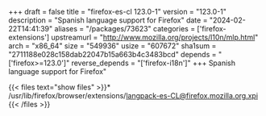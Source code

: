 +++
draft = false
title = "firefox-es-cl 123.0-1"
version = "123.0-1"
description = "Spanish language support for Firefox"
date = "2024-02-22T14:41:39"
aliases = "/packages/73623"
categories = ['firefox-extensions']
upstreamurl = "http://www.mozilla.org/projects/l10n/mlp.html"
arch = "x86_64"
size = "549936"
usize = "607672"
sha1sum = "2711188e028c158dab22047b15a663b4c3483bcd"
depends = "['firefox>=123.0']"
reverse_depends = "['firefox-i18n']"
+++
Spanish language support for Firefox"

{{< files text="show files" >}}* /usr/lib/firefox/browser/extensions/langpack-es-CL@firefox.mozilla.org.xpi
{{< /files >}}